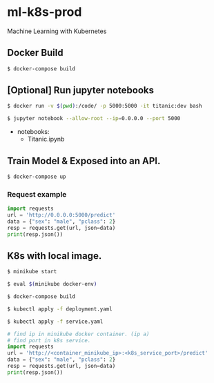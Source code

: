 # ml-k8s-prod
Machine Learning with Kubernetes

## Docker Build
```sh
$ docker-compose build
```

## [Optional] Run jupyter notebooks
```sh
$ docker run -v $(pwd):/code/ -p 5000:5000 -it titanic:dev bash
```

```sh
$ jupyter notebook --allow-root --ip=0.0.0.0 --port 5000
```

- notebooks:
    -  Titanic.ipynb


## Train Model & Exposed into an API.
```sh
$ docker-compose up
```

### Request example
```python
import requests
url = 'http://0.0.0.0:5000/predict'
data = {"sex": "male", "pclass": 2}
resp = requests.get(url, json=data)
print(resp.json())
```


## K8s with local image.
```sh
$ minikube start
```
```sh
$ eval $(minikube docker-env)
```
```sh
$ docker-compose build
```
```sh
$ kubectl apply -f deployment.yaml
```
```sh
$ kubectl apply -f service.yaml
```

```python
# find ip in minikube docker container. (ip a)
# find port in k8s service.
import requests
url = 'http://<container_minikube_ip>:<k8s_service_port>/predict'
data = {"sex": "male", "pclass": 2}
resp = requests.get(url, json=data)
print(resp.json())
```